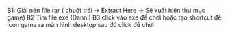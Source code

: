 B1: Giải nén file rar ( chuột trái -> Extract Here -> Sẽ xuất hiện thư mục game)
B2 Tìm file exe (Danni)
B3 click vào exe để chơi hoặc tạo shortcut để icon game ra màn hình desktop sau đó click để chơi 
